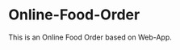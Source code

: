 # Online-Food-Order

This is an Online Food Order based on Web-App.











































































































































































































